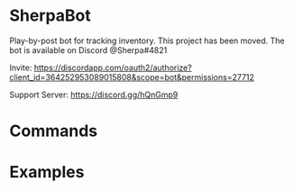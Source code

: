 # SherpaBot

Play-by-post bot for tracking inventory.
This project has been moved. The bot is available on Discord @Sherpa#4821

Invite: https://discordapp.com/oauth2/authorize?client_id=364252953089015808&scope=bot&permissions=27712

Support Server: https://discord.gg/hQnGmp9

# Commands

# Examples


